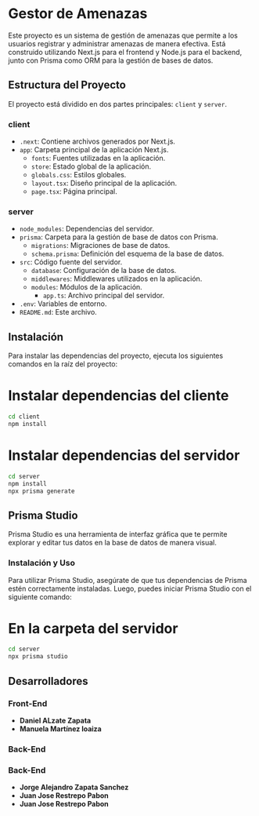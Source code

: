 # Gestor de Amenazas

Este proyecto es un sistema de gestión de amenazas que permite a los usuarios registrar y administrar amenazas de manera efectiva. Está construido utilizando Next.js para el frontend y Node.js para el backend, junto con Prisma como ORM para la gestión de bases de datos.

## Estructura del Proyecto

El proyecto está dividido en dos partes principales: `client` y `server`.

### client

- `.next`: Contiene archivos generados por Next.js.
- `app`: Carpeta principal de la aplicación Next.js.
  - `fonts`: Fuentes utilizadas en la aplicación.
  - `store`: Estado global de la aplicación.
  - `globals.css`: Estilos globales.
  - `layout.tsx`: Diseño principal de la aplicación.
  - `page.tsx`: Página principal.

### server

- `node_modules`: Dependencias del servidor.
- `prisma`: Carpeta para la gestión de base de datos con Prisma.
  - `migrations`: Migraciones de base de datos.
  - `schema.prisma`: Definición del esquema de la base de datos.
- `src`: Código fuente del servidor.
  - `database`: Configuración de la base de datos.
  - `middlewares`: Middlewares utilizados en la aplicación.
  - `modules`: Módulos de la aplicación.
    - `app.ts`: Archivo principal del servidor.
- `.env`: Variables de entorno.
- `README.md`: Este archivo.

## Instalación

Para instalar las dependencias del proyecto, ejecuta los siguientes comandos en la raíz del proyecto:

# Instalar dependencias del cliente
```bash
cd client
npm install
```

# Instalar dependencias del servidor
```bash
cd server
npm install
npx prisma generate
```

## Prisma Studio

Prisma Studio es una herramienta de interfaz gráfica que te permite explorar y editar tus datos en la base de datos de manera visual.

### Instalación y Uso

Para utilizar Prisma Studio, asegúrate de que tus dependencias de Prisma estén correctamente instaladas. Luego, puedes iniciar Prisma Studio con el siguiente comando:

# En la carpeta del servidor
```bash
cd server
npx prisma studio
```

## Desarrolladores

### Front-End
- **Daniel ALzate Zapata**
- **Manuela Martínez loaiza**

### Back-End

### Back-End
- **Jorge Alejandro Zapata Sanchez**
- **Juan Jose Restrepo Pabon**
- **Juan Jose Restrepo Pabon**
